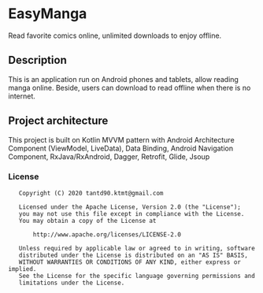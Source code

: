 # EasyManga
Read favorite comics online, unlimited downloads to enjoy offline.
<br/>

<h2>Description </h2>This is an application run on Android phones and tablets, allow reading manga online. Beside, users can download to read offline when there is no internet.

<h2>Project architecture</h2> This project is built on Kotlin MVVM pattern with Android Architecture Component (ViewModel, LiveData), Data Binding, Android Navigation Component,
RxJava/RxAndroid, Dagger, Retrofit, Glide, Jsoup

### License
```
   Copyright (C) 2020 tantd90.ktmt@gmail.com

   Licensed under the Apache License, Version 2.0 (the "License");
   you may not use this file except in compliance with the License.
   You may obtain a copy of the License at

       http://www.apache.org/licenses/LICENSE-2.0

   Unless required by applicable law or agreed to in writing, software
   distributed under the License is distributed on an "AS IS" BASIS,
   WITHOUT WARRANTIES OR CONDITIONS OF ANY KIND, either express or implied.
   See the License for the specific language governing permissions and
   limitations under the License.
